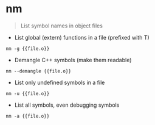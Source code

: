 # nm

> List symbol names in object files

- List global (extern) functions in a file (prefixed with T)

`nm -g {{file.o}}`

- Demangle C++ symbols (make them readable)

`nm --demangle {{file.o}}`

- List only undefined symbols in a file

`nm -u {{file.o}}`

- List all symbols, even debugging symbols

`nm -a {{file.o}}`
